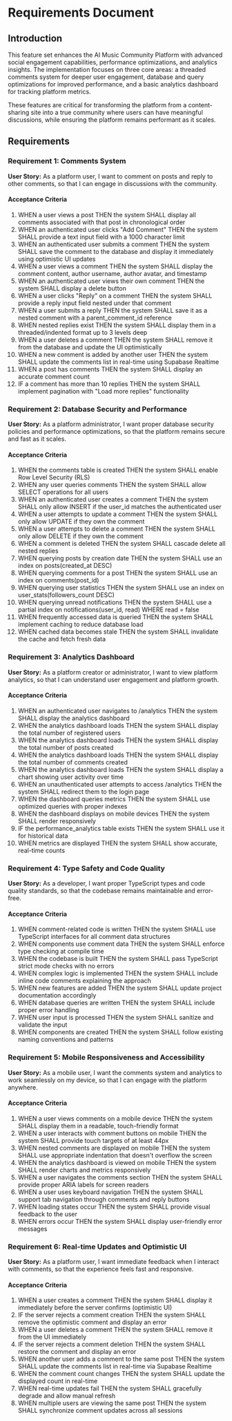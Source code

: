 # Requirements Document

## Introduction

This feature set enhances the AI Music Community Platform with advanced social engagement capabilities, performance optimizations, and analytics insights. The implementation focuses on three core areas: a threaded comments system for deeper user engagement, database and query optimizations for improved performance, and a basic analytics dashboard for tracking platform metrics.

These features are critical for transforming the platform from a content-sharing site into a true community where users can have meaningful discussions, while ensuring the platform remains performant as it scales.

## Requirements

### Requirement 1: Comments System

**User Story:** As a platform user, I want to comment on posts and reply to other comments, so that I can engage in discussions with the community.

#### Acceptance Criteria

1. WHEN a user views a post THEN the system SHALL display all comments associated with that post in chronological order
2. WHEN an authenticated user clicks "Add Comment" THEN the system SHALL provide a text input field with a 1000 character limit
3. WHEN an authenticated user submits a comment THEN the system SHALL save the comment to the database and display it immediately using optimistic UI updates
4. WHEN a user views a comment THEN the system SHALL display the comment content, author username, author avatar, and timestamp
5. WHEN an authenticated user views their own comment THEN the system SHALL display a delete button
6. WHEN a user clicks "Reply" on a comment THEN the system SHALL provide a reply input field nested under that comment
7. WHEN a user submits a reply THEN the system SHALL save it as a nested comment with a parent_comment_id reference
8. WHEN nested replies exist THEN the system SHALL display them in a threaded/indented format up to 3 levels deep
9. WHEN a user deletes a comment THEN the system SHALL remove it from the database and update the UI optimistically
10. WHEN a new comment is added by another user THEN the system SHALL update the comments list in real-time using Supabase Realtime
11. WHEN a post has comments THEN the system SHALL display an accurate comment count
12. IF a comment has more than 10 replies THEN the system SHALL implement pagination with "Load more replies" functionality

### Requirement 2: Database Security and Performance

**User Story:** As a platform administrator, I want proper database security policies and performance optimizations, so that the platform remains secure and fast as it scales.

#### Acceptance Criteria

1. WHEN the comments table is created THEN the system SHALL enable Row Level Security (RLS)
2. WHEN any user queries comments THEN the system SHALL allow SELECT operations for all users
3. WHEN an authenticated user creates a comment THEN the system SHALL only allow INSERT if the user_id matches the authenticated user
4. WHEN a user attempts to update a comment THEN the system SHALL only allow UPDATE if they own the comment
5. WHEN a user attempts to delete a comment THEN the system SHALL only allow DELETE if they own the comment
6. WHEN a comment is deleted THEN the system SHALL cascade delete all nested replies
7. WHEN querying posts by creation date THEN the system SHALL use an index on posts(created_at DESC)
8. WHEN querying comments for a post THEN the system SHALL use an index on comments(post_id)
9. WHEN querying user statistics THEN the system SHALL use an index on user_stats(followers_count DESC)
10. WHEN querying unread notifications THEN the system SHALL use a partial index on notifications(user_id, read) WHERE read = false
11. WHEN frequently accessed data is queried THEN the system SHALL implement caching to reduce database load
12. WHEN cached data becomes stale THEN the system SHALL invalidate the cache and fetch fresh data

### Requirement 3: Analytics Dashboard

**User Story:** As a platform creator or administrator, I want to view platform analytics, so that I can understand user engagement and platform growth.

#### Acceptance Criteria

1. WHEN an authenticated user navigates to /analytics THEN the system SHALL display the analytics dashboard
2. WHEN the analytics dashboard loads THEN the system SHALL display the total number of registered users
3. WHEN the analytics dashboard loads THEN the system SHALL display the total number of posts created
4. WHEN the analytics dashboard loads THEN the system SHALL display the total number of comments created
5. WHEN the analytics dashboard loads THEN the system SHALL display a chart showing user activity over time
6. WHEN an unauthenticated user attempts to access /analytics THEN the system SHALL redirect them to the login page
7. WHEN the dashboard queries metrics THEN the system SHALL use optimized queries with proper indexes
8. WHEN the dashboard displays on mobile devices THEN the system SHALL render responsively
9. IF the performance_analytics table exists THEN the system SHALL use it for historical data
10. WHEN metrics are displayed THEN the system SHALL show accurate, real-time counts

### Requirement 4: Type Safety and Code Quality

**User Story:** As a developer, I want proper TypeScript types and code quality standards, so that the codebase remains maintainable and error-free.

#### Acceptance Criteria

1. WHEN comment-related code is written THEN the system SHALL use TypeScript interfaces for all comment data structures
2. WHEN components use comment data THEN the system SHALL enforce type checking at compile time
3. WHEN the codebase is built THEN the system SHALL pass TypeScript strict mode checks with no errors
4. WHEN complex logic is implemented THEN the system SHALL include inline code comments explaining the approach
5. WHEN new features are added THEN the system SHALL update project documentation accordingly
6. WHEN database queries are written THEN the system SHALL include proper error handling
7. WHEN user input is processed THEN the system SHALL sanitize and validate the input
8. WHEN components are created THEN the system SHALL follow existing naming conventions and patterns

### Requirement 5: Mobile Responsiveness and Accessibility

**User Story:** As a mobile user, I want the comments system and analytics to work seamlessly on my device, so that I can engage with the platform anywhere.

#### Acceptance Criteria

1. WHEN a user views comments on a mobile device THEN the system SHALL display them in a readable, touch-friendly format
2. WHEN a user interacts with comment buttons on mobile THEN the system SHALL provide touch targets of at least 44px
3. WHEN nested comments are displayed on mobile THEN the system SHALL use appropriate indentation that doesn't overflow the screen
4. WHEN the analytics dashboard is viewed on mobile THEN the system SHALL render charts and metrics responsively
5. WHEN a user navigates the comments section THEN the system SHALL provide proper ARIA labels for screen readers
6. WHEN a user uses keyboard navigation THEN the system SHALL support tab navigation through comments and reply buttons
7. WHEN loading states occur THEN the system SHALL provide visual feedback to the user
8. WHEN errors occur THEN the system SHALL display user-friendly error messages

### Requirement 6: Real-time Updates and Optimistic UI

**User Story:** As a platform user, I want immediate feedback when I interact with comments, so that the experience feels fast and responsive.

#### Acceptance Criteria

1. WHEN a user creates a comment THEN the system SHALL display it immediately before the server confirms (optimistic UI)
2. IF the server rejects a comment creation THEN the system SHALL remove the optimistic comment and display an error
3. WHEN a user deletes a comment THEN the system SHALL remove it from the UI immediately
4. IF the server rejects a comment deletion THEN the system SHALL restore the comment and display an error
5. WHEN another user adds a comment to the same post THEN the system SHALL update the comments list in real-time via Supabase Realtime
6. WHEN the comment count changes THEN the system SHALL update the displayed count in real-time
7. WHEN real-time updates fail THEN the system SHALL gracefully degrade and allow manual refresh
8. WHEN multiple users are viewing the same post THEN the system SHALL synchronize comment updates across all sessions
